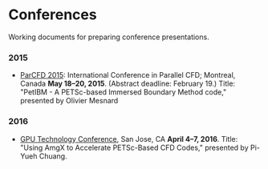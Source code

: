 # Conferences

Working documents for preparing conference presentations.

### 2015
* [ParCFD 2015](http://www2.cfdlab.mcgill.ca/parcfd2015/conference/): International Conference in Parallel CFD; Montreal, Canada **May 18–20, 2015**. (Abstract deadline: February 19.) Title: "PetIBM - A PETSc-based Immersed Boundary Method code," presented by Olivier Mesnard

### 2016
* [GPU Technology Conference](http://www.gputechconf.com), San Jose, CA **April 4–7, 2016**. Title: "Using AmgX to Accelerate PETSc-Based CFD Codes," presented by Pi-Yueh Chuang.


